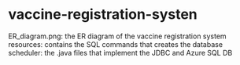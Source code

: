 # vaccine-registration-systen

ER_diagram.png: the ER diagram of the vaccine registration system
resources: contains the SQL commands that creates the database
scheduler: the .java files that implement the JDBC and Azure SQL DB
